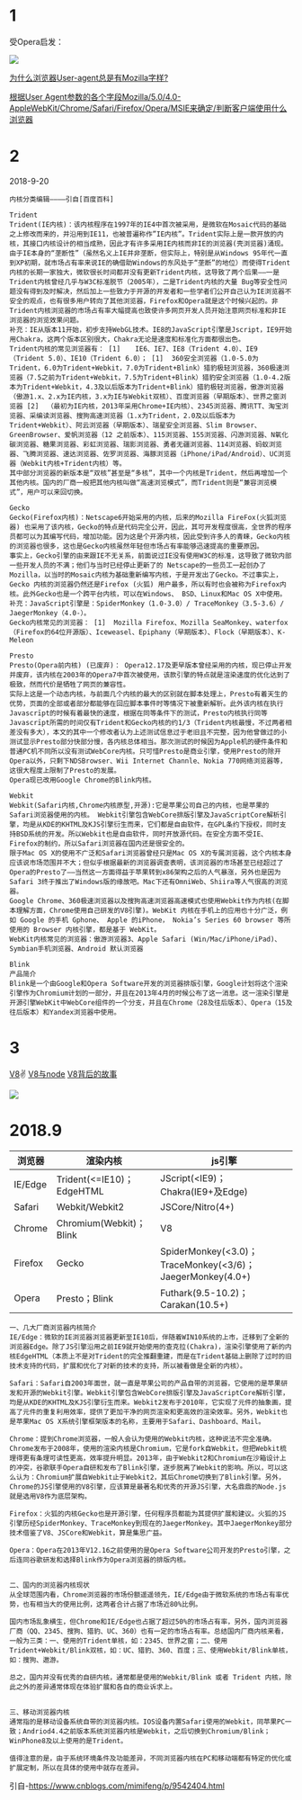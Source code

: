 # 1
受Opera启发：

![](https://github.com/TUARAN/PIC/blob/master/js/opera53.0.png)

[为什么浏览器User-agent总是有Mozilla字样?](https://zhidao.baidu.com/question/1767408752449075980.html)

[根据User Agent参数的各个字段Mozilla/5.0/4.0-AppleWebKit/Chrome/Safari/Firefox/Opera/MSIE来确定/判断客户端使用什么浏览器](https://www.cnblogs.com/sunjingxin/p/5871466.html)

# 2
2018-9-20
```
内核分类编辑————引自[百度百科]

Trident
Trident(IE内核)：该内核程序在1997年的IE4中首次被采用，是微软在Mosaic代码的基础之上修改而来的，并沿用到IE11，也被普遍称作”IE内核”。Trident实际上是一款开放的内核，其接口内核设计的相当成熟，因此才有许多采用IE内核而非IE的浏览器(壳浏览器)涌现。
由于IE本身的“垄断性”（虽然名义上IE并非垄断，但实际上，特别是从Windows 95年代一直到XP初期，就市场占有率来说IE的确借助Windows的东风处于“垄断”的地位）而使得Trident内核的长期一家独大，微软很长时间都并没有更新Trident内核，这导致了两个后果——一是Trident内核曾经几乎与W3C标准脱节（2005年），二是Trident内核的大量 Bug等安全性问题没有得到及时解决，然后加上一些致力于开源的开发者和一些学者们公开自己认为IE浏览器不安全的观点，也有很多用户转向了其他浏览器，Firefox和Opera就是这个时候兴起的。非Trident内核浏览器的市场占有率大幅提高也致使许多网页开发人员开始注意网页标准和非IE浏览器的浏览效果问题。
补充：IE从版本11开始，初步支持WebGL技术。IE8的JavaScript引擎是Jscript，IE9开始用Chakra，这两个版本区别很大，Chakra无论是速度和标准化方面都很出色。
Trident内核的常见浏览器有： [1]  　IE6、IE7、IE8（Trident 4.0）、IE9（Trident 5.0）、IE10（Trident 6.0）； [1]  360安全浏览器（1.0-5.0为Trident，6.0为Trident+Webkit，7.0为Trident+Blink）猎豹极轻浏览器，360极速浏览器（7.5之前为Trident+Webkit，7.5为Trident+Blink）猎豹安全浏览器（1.0-4.2版本为Trident+Webkit，4.3及以后版本为Trident+Blink）猎豹极轻浏览器，傲游浏览器（傲游1.x、2.x为IE内核，3.x为IE与Webkit双核）、百度浏览器（早期版本）、世界之窗浏览器 [2]  （最初为IE内核，2013年采用Chrome+IE内核）、2345浏览器、腾讯TT、淘宝浏览器、采编读浏览器、搜狗高速浏览器（1.x为Trident，2.0及以后版本为Trident+Webkit）、阿云浏览器（早期版本）、瑞星安全浏览器、Slim Browser、 GreenBrowser、爱帆浏览器（12 之前版本）、115浏览器、155浏览器、闪游浏览器、N氧化碳浏览器、糖果浏览器、彩虹浏览器、瑞影浏览器、勇者无疆浏览器、114浏览器、蚂蚁浏览器、飞腾浏览器、速达浏览器、佐罗浏览器、海豚浏览器（iPhone/iPad/Android）、UC浏览器（Webkit内核+Trident内核）等。
其中部分浏览器的新版本是“双核”甚至是“多核”，其中一个内核是Trident，然后再增加一个其他内核。国内的厂商一般把其他内核叫做“高速浏览模式”，而Trident则是“兼容浏览模式”，用户可以来回切换。

Gecko
Gecko(Firefox内核)：Netscape6开始采用的内核，后来的Mozilla FireFox(火狐浏览器) 也采用了该内核，Gecko的特点是代码完全公开，因此，其可开发程度很高，全世界的程序员都可以为其编写代码，增加功能。因为这是个开源内核，因此受到许多人的青睐，Gecko内核的浏览器也很多，这也是Gecko内核虽然年轻但市场占有率能够迅速提高的重要原因。
事实上，Gecko引擎的由来跟IE不无关系，前面说过IE没有使用W3C的标准，这导致了微软内部一些开发人员的不满；他们与当时已经停止更新了的 Netscape的一些员工一起创办了Mozilla，以当时的Mosaic内核为基础重新编写内核，于是开发出了Gecko。不过事实上，Gecko 内核的浏览器仍然还是Firefox (火狐) 用户最多，所以有时也会被称为Firefox内核。此外Gecko也是一个跨平台内核，可以在Windows、 BSD、Linux和Mac OS X中使用。
补充：JavaScript引擎是：SpiderMonkey（1.0-3.0）/ TraceMonkey（3.5-3.6）/ JaegerMonkey（4.0-）。
Gecko内核常见的浏览器： [1]  Mozilla Firefox、Mozilla SeaMonkey、waterfox（Firefox的64位开源版）、Iceweasel、Epiphany（早期版本）、Flock（早期版本）、K-Meleon

Presto
Presto(Opera前内核) (已废弃)： Opera12.17及更早版本曾经采用的内核，现已停止开发并废弃，该内核在2003年的Opera7中首次被使用，该款引擎的特点就是渲染速度的优化达到了极致，然而代价是牺牲了网页的兼容性。
实际上这是一个动态内核，与前面几个内核的最大的区别就在脚本处理上，Presto有着天生的优势，页面的全部或者部分都能够在回应脚本事件时等情况下被重新解析。此外该内核在执行Javascrīpt的时候有着最快的速度，根据在同等条件下的测试，Presto内核执行同等Javascrīpt所需的时间仅有Trident和Gecko内核的约1/3（Trident内核最慢，不过两者相差没有多大），本文的其中一个修改者认为上述测试信息过于老旧且不完整，因为他曾做过的小测试显示Presto部分快部分慢，各内核总体相当。那次测试的时候因为Apple机的硬件条件和普通PC机不同所以没有测试WebCore内核。只可惜Presto是商业引擎，使用Presto的除开Opera以外，只剩下NDSBrowser、Wii Internet Channle、Nokia 770网络浏览器等，这很大程度上限制了Presto的发展。
Opera现已改用Google Chrome的Blink内核。

Webkit
Webkit(Safari内核,Chrome内核原型,开源):它是苹果公司自己的内核，也是苹果的Safari浏览器使用的内核。 Webkit引擎包含WebCore排版引擎及JavaScriptCore解析引擎，均是从KDE的KHTML及KJS引擎衍生而来，它们都是自由软件，在GPL条约下授权，同时支持BSD系统的开发。所以Webkit也是自由软件，同时开放源代码。在安全方面不受IE、Firefox的制约，所以Safari浏览器在国内还是很安全的。
限于Mac OS X的使用不广泛和Safari浏览器曾经只是Mac OS X的专属浏览器，这个内核本身应该说市场范围并不大；但似乎根据最新的浏览器调查表明，该浏览器的市场甚至已经超过了Opera的Presto了——当然这一方面得益于苹果转到x86架构之后的人气暴涨，另外也是因为Safari 3终于推出了Windows版的缘故吧。Mac下还有OmniWeb、Shiira等人气很高的浏览器。
Google Chrome、360极速浏览器以及搜狗高速浏览器高速模式也使用Webkit作为内核(在脚本理解方面，Chrome使用自己研发的V8引擎)。WebKit 内核在手机上的应用也十分广泛，例如 Google 的手机 Gphone、 Apple 的iPhone， Nokia’s Series 60 browser 等所使用的 Browser 内核引擎，都是基于 WebKit。
WebKit内核常见的浏览器：傲游浏览器3、Apple Safari (Win/Mac/iPhone/iPad)、Symbian手机浏览器、Android 默认浏览器

Blink
产品简介
Blink是一个由Google和Opera Software开发的浏览器排版引擎，Google计划将这个渲染引擎作为Chromium计划的一部分，并且在2013年4月的时候公布了这一消息。这一渲染引擎是开源引擎WebKit中WebCore组件的一个分支，并且在Chrome（28及往后版本）、Opera（15及往后版本）和Yandex浏览器中使用。
```
# 3
[V8](https://blog.csdn.net/heyeqingquan/article/details/78839699)✌
[V8与node](http://www.broadview.com.cn/article/419435)
[V8背后的故事](http://www.weste.net/2009/4-23/10412931178.html)

![](https://images2018.cnblogs.com/blog/406386/201808/406386-20180827151828294-885184104.gif)

2018.9
===
浏览器|渲染内核|js引擎
-|-|-
IE/Edge	|Trident(<=IE10)；EdgeHTML	|JScript(<IE9)；Chakra(IE9+及Edge)
Safari	|Webkit/Webkit2	|JSCore/Nitro(4+)
Chrome	|Chromium(Webkit)；Blink	|V8
Firefox	|Gecko	|SpiderMonkey(<3.0)；TraceMonkey(<3/6)；JaegerMonkey(4.0+)
Opera	|Presto；Blink	|Futhark(9.5-10.2)；Carakan(10.5+)

```
一、几大厂商浏览器内核简介
IE/Edge：微软的IE浏览器浏览器更新至IE10后，伴随着WIN10系统的上市，迁移到了全新的浏览器Edge。除了JS引擎沿用之前IE9就开始使用的查克拉(Chakra)，渲染引擎使用了新的内核EdgeHTML（本质上不是对Trident的完全推翻重建，而是在Trident基础上删除了过时的旧技术支持的代码，扩展和优化了对新的技术的支持，所以被看做是全新的内核）。

Safari：Safari自2003年面世，就一直是苹果公司的产品自带的浏览器，它使用的是苹果研发和开源的Webkit引擎。Webkit引擎包含WebCore排版引擎及JavaScriptCore解析引擎，均是从KDE的KHTML及KJS引擎衍生而来。Webkit2发布于2010年，它实现了元件的抽象画，提高了元件的重复利用效率，提供了更加干净的网页渲染和更高效的渲染效率。另外，Webkit也是苹果Mac OS X系统引擎框架版本的名称，主要用于Safari、Dashboard、Mail。

Chrome：提到Chrome浏览器，一般人会认为使用的Webkit内核，这种说法不完全准确。Chrome发布于2008年，使用的渲染内核是Chromium，它是fork自Webkit，但把Webkit梳理得更有条理可读性更高，效率提升明显。2013年，由于Webkit2和Chromium在沙箱设计上的冲突，谷歌联手Opera自研和发布了Blink引擎，逐步脱离了Webkit的影响。所以，可以这么认为：Chromium扩展自Webkit止于Webkit2，其后Chrome切换到了Blink引擎。另外，Chrome的JS引擎使用的V8引擎，应该算是最著名和优秀的开源JS引擎，大名鼎鼎的Node.js就是选用V8作为底层架构。

Firefox：火狐的内核Gecko也是开源引擎，任何程序员都能为其提供扩展和建议。火狐的JS引擎历经SpiderMonkey、TraceMonkey到现在的JaegerMonkey。其中JaegerMonkey部分技术借鉴了V8、JSCore和Webkit，算是集思广益。

Opera：Opera在2013年V12.16之前使用的是Opera Software公司开发的Presto引擎，之后连同谷歌研发和选择Blink作为Opera浏览器的排版内核。

 
二、国内的浏览器内核现状
从全球范围内看，Chrome浏览器的市场份额遥遥领先，IE/Edge由于微软系统的市场占有率优势，也有相当大的使用比例，这两者合计占据了市场近80%比例。

国内市场乱象横生，但Chrome和IE/Edge也占据了超过50%的市场占有率，另外，国内浏览器厂商（QQ、2345、搜狗、猎豹、UC、360）也有一定的市场占有率。总结国内厂商内核来看，一般为三类：一、使用的Trident单核，如：2345、世界之窗；二、使用Trident+Webkit/Blink双核，如：UC、猎豹、360、百度；三、使用Webkit/Blink单核，如：搜狗、遨游。

总之，国内并没有优秀的自研内核，通常都是使用的Webkit/Blink 或者 Trident 内核，除此之外的差异通常体现在体验扩展和各自的商业诉求上。

 
三、移动浏览器内核
通常指的是移动设备系统自带的浏览器内核。IOS设备内置Safari使用的Webkit，同苹果PC一致；Andriod4.4之前版本系统浏览器内核是Webkit，之后切换到Chromium/Blink；WinPhone8及以上使用的是Trident。

值得注意的是，由于系统环境条件及功能差异，不同浏览器内核在PC和移动端都有特定的优化或扩展定制，所以在具体的使用中就存在差异。
```
引自-https://www.cnblogs.com/mimifeng/p/9542404.html
